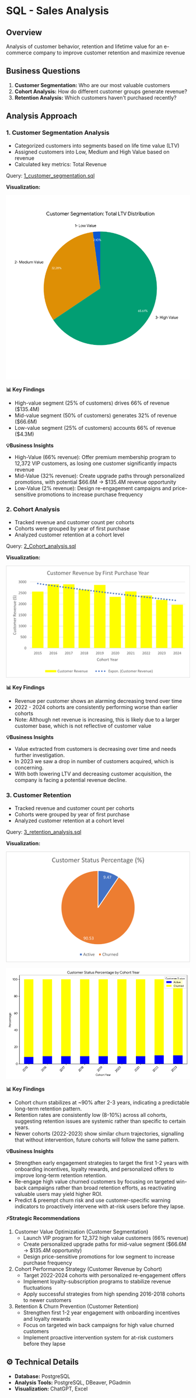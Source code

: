 # SQL - Sales Analysis

## Overview
Analysis of customer behavior, retention and lifetime value for an e-commerce company to improve customer retention and maximize revenue

## Business Questions
1. **Customer Segmentation:** Who are our most valuable customers
2. **Cohort Analysis:** How do different customer groups generate revenue?
3. **Retention Analysis:** Which customers haven't purchased recently?

## Analysis Approach

### 1. Customer Segmentation Analysis
- Categorized customers into segments based on life time value (LTV)
- Assigned customers into Low, Medium and High Value based on revenue
- Calculated key metrics: Total Revenue

Query: [1_customer_segmentation.sql](/1_customer_segmentation.sql)


**Visualization:**

![Customer Segmentation LTV Distribution](/images/segmentation_ltv_distr.png)

**📊 Key Findings**
- High-value segment (25% of customers) drives 66% of revenue ($135.4M) 
- Mid-value segment (50% of customers) generates 32% of revenue ($66.6M)
- Low-value segment (25% of customers) accounts 66% of revenue ($4.3M) 

**💡Business Insights**
- High-Value (66% revenue): Offer premium membership program to 12,372 VIP customers, as losing one customer significantly impacts revenue
- Mid-Value (32% revenue): Create upgrade paths through personalized promotions, with potential $66.6M -> $135.4M revenue opportunity
- Low-Value (2% revenue): Design re-engagement campaigns and price-sensitive promotions to increase purchase frequency



### 2. Cohort Analysis
- Tracked revenue and customer count per cohorts
- Cohorts were grouped by year of first purchase
- Analyzed customer retention at a cohort level


Query: [2_Cohort_analysis.sql](/2_cohort_analysis.sql)


**Visualization:**

![Cohort Analysis](/images/Customer_Revenue_Cohort.png)

**📊 Key Findings**
- Revenue per customer shows an alarming decreasing trend over time
- 2022 - 2024 cohorts are consistently performing worse than earlier cohorts
- Note: Although net revenue is increasing, this is likely due to a larger customer base, which is not reflective of customer value

**💡Business Insights**
- Value extracted from customers is decreasing over time and needs further investigation.
- In 2023 we saw a drop in number of customers acquired, which is concerning.
- With both lowering LTV and decreasing customer acquisition, the company is facing a potential revenue decline.

### 3. Customer Retention
- Tracked revenue and customer count per cohorts
- Cohorts were grouped by year of first purchase
- Analyzed customer retention at a cohort level


Query: [3_retention_analysis.sql](/3_retention_analysis.sql)

**Visualization:**

![Retention Analysis](/images/churned%20pct.png)

![Retention Analysis](/images/cust_retention_chart.png)

**📊 Key Findings**
- Cohort churn stabilizes at ~90% after 2-3 years, indicating a predictable long-term retention pattern.
- Retention rates are consistently low (8-10%) across all cohorts, suggesting retention issues are systemic rather than specific to certain years.
- Newer cohorts (2022-2023) show similar churn trajectories, signalling that without intervention, future cohorts will follow the same pattern.

**💡Business Insights**
- Strengthen early engagement strategies to target the first 1-2 years with onboarding incentives, loyalty rewards, and personalized offers to improve long-term retention retention.
- Re-engage high value churned customers by focusing on targeted win-back campaigns rather than broad retention efforts, as reactivating valuable users may yield higher ROI.
- Predict & preempt churn risk and use customer-specific warning indicators to proactively intervene with at-risk users before they lapse.

**⚡Strategic Recommendations**
1. Customer Value Optimization (Customer Segmentation)
    - Launch VIP program for 12,372 high value customers (66% revenue)
    - Create personalized upgrade paths for mid-value segment ($66.6M -> $135.4M opportunity)
    - Design price-sensitive promotions for low segment to increase purchase frequency
2. Cohort Performance Strategy (Customer Revenue by Cohort)
    - Target 2022-2024 cohorts with personalized re-engagement offers
    - Implement loyalty-subscription programs to stabilize revenue fluctuations
    - Apply successful strategies from high spending 2016-2018 cohorts to newer customers
3. Retention & Churn Prevention (Customer Retention)
    - Strengthen first 1-2 year engagement with onboarding incentives and loyalty rewards
    - Focus on targeted win back campaigns for high value churned customers
    - Implement proactive intervention system for at-risk customers before they lapse

## ⚙️ Technical Details
- **Database:** PostgreSQL
- **Analysis Tools:** PostgreSQL, DBeaver, PGadmin
- **Visualization:** ChatGPT, Excel